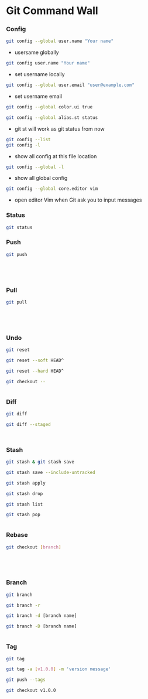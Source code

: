 # Git Command Wall

### Config

```sh
git config --global user.name "Your name"
```
- usersame globally
```sh
git config user.name "Your name"
```
- set username locally
```sh
git config --global user.email "user@example.com"
```
- set username email
```sh
git config --global color.ui true
```
```sh
git config --global alias.st status
```
- git st will work as git status from now
```sh
git config --list
git config -l
```
- show all config at this file location
```sh
git config --global -l
```
- show all global config
```sh
git config --global core.editor vim
```
- open editor Vim when Git ask you to input messages


### Status

```sh
git status
```

### Push
```sh
git push
```
```sh

```
```sh

```
```sh

```
```sh

```


### Pull
```sh
git pull 
```
```sh

```
```sh

```
```sh

```
```sh

```

### Undo
```sh
git reset
```
```sh
git reset --soft HEAD^
```
```sh
git reset --hard HEAD^
```
```sh
git checkout -- 
```
```sh

```

### Diff
```sh
git diff
```
```sh
git diff --staged
```
```sh

```
```sh

```


### Stash
```sh
git stash & git stash save
```
```sh
git stash save --include-untracked
```
```sh
git stash apply
```
```sh
git stash drop
```
```sh
git stash list
```
```sh
git stash pop
```
```sh

```

### Rebase
```sh
git checkout [branch]
```
```sh

```
```sh

```
```sh

```
```sh

```


### Branch
```sh
git branch
```
```sh
git branch -r
```
```sh
git branch -d [branch name]
```
```sh
git branch -D [branch name]
```
```sh

```

### Tag
```sh
git tag
```
```sh
git tag -a [v1.0.0] -m 'version message'
```
```sh
git push --tags
```
```sh
git checkout v1.0.0
```
```sh

```


